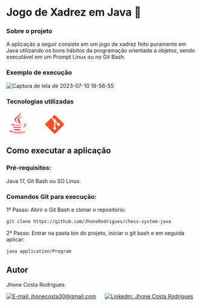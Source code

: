 # Jogo de Xadrez em Java :crown:

### Sobre o projeto

A aplicação a seguir consiste em um jogo de xadrez feito puramente em Java utilizando os bons hábitos da programação orientada a objetos, sendo executável em um Prompt Linux ou no Git Bash.

### Exemplo de execução
![Captura de tela de 2023-07-10 19-56-55](https://github.com/JhoneRodrigues/chess-system-java/assets/129993748/2bb02cfd-56b0-4ada-b65b-00b8d94e86a4)

### Tecnologias utilizadas
<div align="left"> 
  <img height="60" src="https://raw.githubusercontent.com/devicons/devicon/master/icons/java/java-plain.svg" title="Java">
  &nbsp;&nbsp;&nbsp;&nbsp;&nbsp;&nbsp;&nbsp;&nbsp;&nbsp;
  <img height="50" src="https://raw.githubusercontent.com/devicons/devicon/master/icons/git/git-original.svg" title="Git">
</div>

## Como executar a aplicação

### Pré-requisitos:

Java 17, Git Bash ou SO Linux.

### Comandos Git para execução:

1º Passo: Abrir o Git Bash e clonar o repositório:

```bash
git clone https://github.com/JhoneRodrigues/chess-system-java
```

2º Passo: Entrar na pasta bin do projeto, iniciar o git bash e em seguida aplicar:

```bash
java application/Program
```

## Autor
<p>Jhone Costa Rodrigues</p>
<section align="left">  
  <div> 
    <a href = "mailto:jhonecosta30@gmail.com"><img src="https://img.shields.io/badge/-Gmail-%23333?style=for-the-badge&logo=gmail&logoColor=white" target="_blank" title="E-mail: jhonecosta30@gmail.com"></a>
      &nbsp;&nbsp;&nbsp;&nbsp;
    <a href="https://www.linkedin.com/in/jhone-rodrigues-79a080234/" target="_blank"><img src="https://img.shields.io/badge/-LinkedIn-%230077B5?style=for-the-badge&logo=linkedin&logoColor=white" target="_blank" title="Linkedin: Jhone Costa Rodrigues"></a>
  </div>
</section>
